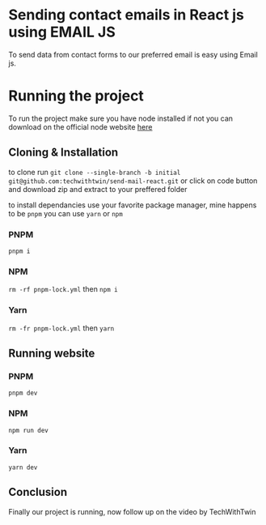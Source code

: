 # Sending contact emails in React js using EMAIL JS

To send data from contact forms to our preferred email is easy using Email js.

# Running the project

To run the project make sure you have node installed if not you can download on the official node website [here](https://nodejs.org/)

## Cloning & Installation

to clone run `git clone --single-branch -b initial git@github.com:techwithtwin/send-mail-react.git` or click on code button and download zip and extract to your preffered folder

to install dependancies use your favorite package manager, mine happens to be `pnpm` you can use `yarn` or `npm`

### PNPM

`pnpm i`

### NPM

`rm -rf pnpm-lock.yml` then `npm i`

### Yarn

`rm -fr pnpm-lock.yml` then `yarn`

## Running website

### PNPM

`pnpm dev`

### NPM

`npm run dev`

### Yarn

`yarn dev`

## Conclusion

Finally our project is running, now follow up on the video by TechWithTwin
